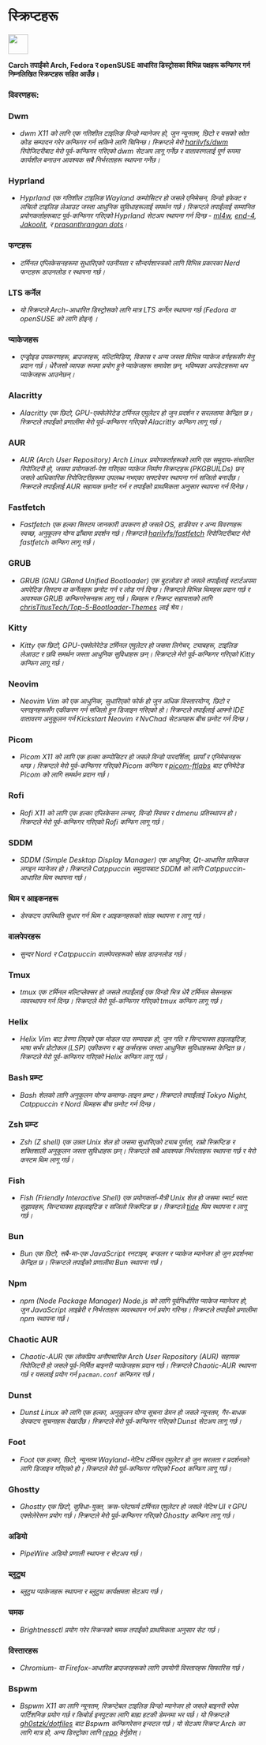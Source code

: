 # स्क्रिप्टहरू

<img src="https://cdn-icons-png.flaticon.com/128/3721/3721643.png" width="40" />

**Carch तपाईंको Arch, Fedora र openSUSE आधारित डिस्ट्रोसका विभिन्न पक्षहरू कन्फिगर गर्न निम्नलिखित स्क्रिप्टहरू सहित आउँछ।**

### विवरणहरू:

### Dwm
- *dwm X11 को लागि एक गतिशील टाइलिङ विन्डो म्यानेजर हो, जुन न्यूनतम, छिटो र यसको स्रोत कोड सम्पादन गरेर कन्फिगर गर्न सकिने लागि चिनिन्छ। स्क्रिप्टले मेरो [harilvfs/dwm](https://github.com/harilvfs/dwm) रिपोजिटरीबाट मेरो पूर्व-कन्फिगर गरिएको dwm सेटअप लागू गर्नेछ र वातावरणलाई पूर्ण रूपमा कार्यशील बनाउन आवश्यक सबै निर्भरताहरू स्थापना गर्नेछ।*

### Hyprland
- *Hyprland एक गतिशील टाइलिङ Wayland कम्पोसिटर हो जसले एनिमेसन, विन्डो इफेक्ट र लचिलो टाइलिङ लेआउट जस्ता आधुनिक सुविधाहरूलाई समर्थन गर्छ। स्क्रिप्टले तपाईंलाई सम्मानित प्रयोगकर्ताहरूबाट पूर्व-कन्फिगर गरिएको Hyprland सेटअप स्थापना गर्न दिन्छ - [ml4w](https://github.com/mylinuxforwork/dotfiles), [end-4](https://github.com/end-4/dots-hyprland), [Jakoolit](https://github.com/JaKooLit/Arch-Hyprland), र [prasanthrangan dots](https://github.com/prasanthrangan/hyprdots)।*

### फन्टहरू
- *टर्मिनल एप्लिकेसनहरूमा सुधारिएको पठनीयता र सौन्दर्यशास्त्रको लागि विभिन्न प्रकारका Nerd फन्टहरू डाउनलोड र स्थापना गर्छ।*

### LTS कर्नेल
- *यो स्क्रिप्टले Arch-आधारित डिस्ट्रोसको लागि मात्र LTS कर्नेल स्थापना गर्छ (Fedora वा openSUSE को लागि होइन)।*

### प्याकेजहरू
- *एन्ड्रोइड उपकरणहरू, ब्राउजरहरू, मल्टिमिडिया, विकास र अन्य जस्ता विभिन्न प्याकेज वर्गहरूसँग मेनु प्रदान गर्छ। धेरैजसो व्यापक रूपमा प्रयोग हुने प्याकेजहरू समावेश छन्, भविष्यका अपडेटहरूमा थप प्याकेजहरू आउनेछन्।*

### Alacritty
- *Alacritty एक छिटो, GPU-एक्सेलेरेटेड टर्मिनल एमुलेटर हो जुन प्रदर्शन र सरलतामा केन्द्रित छ। स्क्रिप्टले तपाईंको प्रणालीमा मेरो पूर्व-कन्फिगर गरिएको Alacritty कन्फिग लागू गर्छ।*

### AUR
- *AUR (Arch User Repository) Arch Linux प्रयोगकर्ताहरूको लागि एक समुदाय-संचालित रिपोजिटरी हो, जसमा प्रयोगकर्ता-पेश गरिएका प्याकेज निर्माण स्क्रिप्टहरू (PKGBUILDs) छन् जसले आधिकारिक रिपोजिटरीहरूमा उपलब्ध नभएका सफ्टवेयर स्थापना गर्न सजिलो बनाउँछ। स्क्रिप्टले तपाईंलाई AUR सहायक छनोट गर्न र तपाईंको प्राथमिकता अनुसार स्थापना गर्न दिनेछ।*

### Fastfetch
- *Fastfetch एक हल्का सिस्टम जानकारी उपकरण हो जसले OS, हार्डवेयर र अन्य विवरणहरू स्वच्छ, अनुकूलन योग्य ढाँचामा प्रदर्शन गर्छ। स्क्रिप्टले [harilvfs/fastfetch](https://github.com/harilvfs/fastfetch) रिपोजिटरीबाट मेरो fastfetch कन्फिग लागू गर्छ।*

### GRUB
- *GRUB (GNU GRand Unified Bootloader) एक बुटलोडर हो जसले तपाईंलाई स्टार्टअपमा अपरेटिङ सिस्टम वा कर्नेलहरू छनोट गर्न र लोड गर्न दिन्छ। स्क्रिप्टले विभिन्न थिमहरू प्रदान गर्छ र आवश्यक GRUB कन्फिगरेसनहरू लागू गर्छ। थिमहरू र स्क्रिप्ट सहायताको लागि [chrisTitusTech/Top-5-Bootloader-Themes](https://github.com/chrisTitusTech/Top-5-Bootloader-Themes) लाई श्रेय।*

### Kitty
- *Kitty एक छिटो, GPU-एक्सेलेरेटेड टर्मिनल एमुलेटर हो जसमा लिगेचर, ट्याबहरू, टाइलिङ लेआउट र छवि समर्थन जस्ता आधुनिक सुविधाहरू छन्। स्क्रिप्टले मेरो पूर्व-कन्फिगर गरिएको Kitty कन्फिग लागू गर्छ।*

### Neovim
- *Neovim Vim को एक आधुनिक, सुधारिएको फोर्क हो जुन अधिक विस्तारयोग्य, छिटो र प्लगइनहरूसँग एकीकरण गर्न सजिलो हुन डिजाइन गरिएको हो। स्क्रिप्टले तपाईंलाई आफ्नो IDE वातावरण अनुकूलन गर्न Kickstart Neovim र NvChad सेटअपहरू बीच छनोट गर्न दिन्छ।*

### Picom
- *Picom X11 को लागि एक हल्का कम्पोसिटर हो जसले विन्डो पारदर्शिता, छायाँ र एनिमेसनहरू थप्छ। स्क्रिप्टले मेरो पूर्व-कन्फिगर गरिएको Picom कन्फिग र [picom-ftlabs](https://github.com/r0-zero/picom) बाट एनिमेटेड Picom को लागि समर्थन प्रदान गर्छ।*

### Rofi
- *Rofi X11 को लागि एक हल्का एप्लिकेसन लन्चर, विन्डो स्विचर र dmenu प्रतिस्थापन हो। स्क्रिप्टले मेरो पूर्व-कन्फिगर गरिएको Rofi कन्फिग लागू गर्छ।*

### SDDM
- *SDDM (Simple Desktop Display Manager) एक आधुनिक, Qt-आधारित ग्राफिकल लगइन म्यानेजर हो। स्क्रिप्टले Catppuccin समुदायबाट SDDM को लागि Catppuccin-आधारित थिम स्थापना गर्छ।*

### थिम र आइकनहरू
- *डेस्कटप उपस्थिति सुधार गर्न थिम र आइकनहरूको संग्रह स्थापना र लागू गर्छ।*

### वालपेपरहरू
- *सुन्दर Nord र Catppuccin वालपेपरहरूको संग्रह डाउनलोड गर्छ।*

### Tmux
- *tmux एक टर्मिनल मल्टिप्लेक्सर हो जसले तपाईंलाई एक विन्डो भित्र धेरै टर्मिनल सेसनहरू व्यवस्थापन गर्न दिन्छ। स्क्रिप्टले मेरो पूर्व-कन्फिगर गरिएको tmux कन्फिग लागू गर्छ।*

### Helix
- *Helix Vim बाट प्रेरणा लिएको एक मोडल पाठ सम्पादक हो, जुन गति र सिन्ट्याक्स हाइलाइटिङ, भाषा सर्भर प्रोटोकल (LSP) एकीकरण र बहु कर्सरहरू जस्ता आधुनिक सुविधाहरूमा केन्द्रित छ। स्क्रिप्टले मेरो पूर्व-कन्फिगर गरिएको Helix कन्फिग लागू गर्छ।*

### Bash प्रम्प्ट
- *Bash शेलको लागि अनुकूलन योग्य कमाण्ड-लाइन प्रम्प्ट। स्क्रिप्टले तपाईंलाई Tokyo Night, Catppuccin र Nord थिमहरू बीच छनोट गर्न दिन्छ।*

### Zsh प्रम्प्ट
- *Zsh (Z shell) एक उन्नत Unix शेल हो जसमा सुधारिएको ट्याब पूर्णता, राम्रो स्क्रिप्टिङ र शक्तिशाली अनुकूलन जस्ता सुविधाहरू छन्। स्क्रिप्टले सबै आवश्यक निर्भरताहरू स्थापना गर्छ र मेरो कस्टम थिम लागू गर्छ।*

### Fish
- *Fish (Friendly Interactive Shell) एक प्रयोगकर्ता-मैत्री Unix शेल हो जसमा स्मार्ट स्वत: सुझावहरू, सिन्ट्याक्स हाइलाइटिङ र सजिलो स्क्रिप्टिङ छ। स्क्रिप्टले [tide](https://github.com/IlanCosman/tide) थिम स्थापना र लागू गर्छ।*

### Bun
- *Bun एक छिटो, सबै-मा-एक JavaScript रनटाइम, बन्डलर र प्याकेज म्यानेजर हो जुन प्रदर्शनमा केन्द्रित छ। स्क्रिप्टले तपाईंको प्रणालीमा Bun स्थापना गर्छ।*

### Npm
- *npm (Node Package Manager) Node.js को लागि पूर्वनिर्धारित प्याकेज म्यानेजर हो, जुन JavaScript लाइब्रेरी र निर्भरताहरू व्यवस्थापन गर्न प्रयोग गरिन्छ। स्क्रिप्टले तपाईंको प्रणालीमा npm स्थापना गर्छ।*

### Chaotic AUR
- *Chaotic-AUR एक लोकप्रिय अनौपचारिक Arch User Repository (AUR) सहायक रिपोजिटरी हो जसले पूर्व-निर्मित बाइनरी प्याकेजहरू प्रदान गर्छ। स्क्रिप्टले Chaotic-AUR स्थापना गर्छ र यसलाई प्रयोग गर्न `pacman.conf` कन्फिगर गर्छ।*

### Dunst
- *Dunst Linux को लागि एक हल्का, अनुकूलन योग्य सूचना डेमन हो जसले न्यूनतम, गैर-बाधक डेस्कटप सूचनाहरू देखाउँछ। स्क्रिप्टले मेरो पूर्व-कन्फिगर गरिएको Dunst सेटअप लागू गर्छ।*

### Foot
- *Foot एक हल्का, छिटो, न्यूनतम Wayland-नेटिभ टर्मिनल एमुलेटर हो जुन सरलता र प्रदर्शनको लागि डिजाइन गरिएको हो। स्क्रिप्टले मेरो पूर्व-कन्फिगर गरिएको Foot कन्फिग लागू गर्छ।*

### Ghostty
- *Ghostty एक छिटो, सुविधा-युक्त, क्रस-प्लेटफर्म टर्मिनल एमुलेटर हो जसले नेटिभ UI र GPU एक्सेलेरेसन प्रयोग गर्छ। स्क्रिप्टले मेरो पूर्व-कन्फिगर गरिएको Ghostty कन्फिग लागू गर्छ।*

### अडियो
- *PipeWire अडियो प्रणाली स्थापना र सेटअप गर्छ।*

### ब्लुटुथ
- *ब्लुटुथ प्याकेजहरू स्थापना र ब्लुटुथ कार्यक्षमता सेटअप गर्छ।*

### चमक
- *Brightnessctl प्रयोग गरेर स्क्रिनको चमक तपाईंको प्राथमिकता अनुसार सेट गर्छ।*

### विस्तारहरू
- *Chromium- वा Firefox-आधारित ब्राउजरहरूको लागि उपयोगी विस्तारहरू सिफारिस गर्छ।*

### Bspwm
- *Bspwm X11 का लागि न्यूनतम, स्क्रिप्टेबल टाइलिङ विन्डो म्यानेजर हो जसले बाइनरी स्पेस पार्टिशनिङ प्रयोग गर्छ र किबोर्ड इनपुटका लागि बाह्य हटकी डेमनमा भर पर्छ। यो स्क्रिप्टले [gh0stzk/dotfiles](https://github.com/gh0stzk/dotfiles) बाट Bspwm कन्फिगरेसन इन्स्टल गर्छ। यो सेटअप स्क्रिप्ट Arch का लागि मात्र हो, अन्य डिस्ट्रोका लागि [repo](https://github.com/gh0stzk/dotfiles) हेर्नुहोस्।*